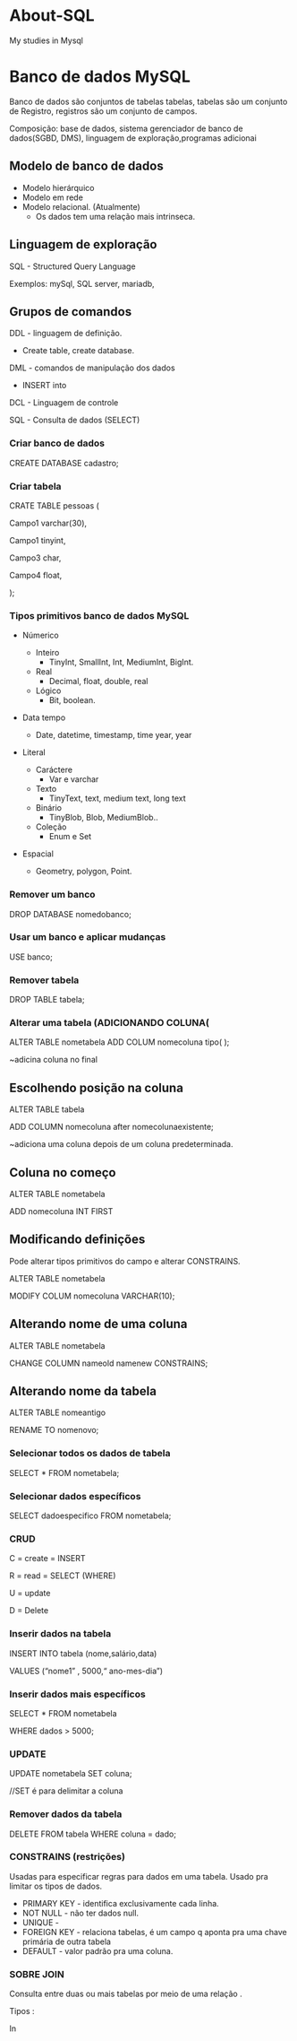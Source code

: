 # About-SQL
 My studies in Mysql
 # Banco de dados MySQL

Banco de dados são conjuntos de tabelas tabelas, tabelas são um conjunto de Registro, registros são um conjunto de campos.

Composição: base de dados, sistema gerenciador de banco de dados(SGBD, DMS), linguagem de exploração,programas adicionai

## Modelo de banco de dados

- Modelo hierárquico
- Modelo em rede
- Modelo relacional. (Atualmente)
    - Os dados tem uma relação mais intrinseca.

## Linguagem de exploração

SQL - Structured Query Language

Exemplos: mySql, SQL server, mariadb,

## Grupos de comandos

DDL - linguagem de definição. 

- Create table, create database.

DML - comandos de manipulação dos dados

- INSERT into

DCL - Linguagem de controle

SQL - Consulta de dados (SELECT)

### Criar banco de dados

CREATE DATABASE cadastro;

### Criar tabela

CRATE TABLE pessoas (

Campo1 varchar(30),

Campo1 tinyint,

Campo3 char,

Campo4 float,

 );

### Tipos primitivos banco de dados MySQL

- Númerico
    - Inteiro
        - TinyInt, SmallInt, Int, MediumInt, BigInt.
    - Real
        - Decimal, float, double, real
    - Lógico
        - Bit, boolean.

- Data tempo
    - Date, datetime, timestamp, time year, year
- Literal
    - Caráctere
        - Var e varchar
    - Texto
        - TinyText, text, medium text, long text
    - Binário
        - TinyBlob, Blob, MediumBlob..
    - Coleção
        - Enum e Set
- Espacial
    - Geometry, polygon, Point.

### Remover um banco

DROP DATABASE nomedobanco;

### Usar um banco e aplicar mudanças

USE banco;

### Remover tabela

DROP TABLE tabela;

### Alterar uma tabela (ADICIONANDO COLUNA(

ALTER TABLE nometabela ADD COLUM nomecoluna tipo( );

~adicina coluna no final

## Escolhendo posição na coluna

ALTER TABLE tabela

ADD COLUMN nomecoluna after nomecolunaexistente;

~adiciona uma coluna depois de um coluna predeterminada.

## Coluna no começo

ALTER TABLE nometabela

ADD nomecoluna INT FIRST

## Modificando definições

Pode alterar tipos primitivos do campo e alterar CONSTRAINS.

ALTER TABLE nometabela

MODIFY COLUM nomecoluna VARCHAR(10);

## Alterando nome de uma coluna

ALTER TABLE nometabela

CHANGE COLUMN nameold namenew CONSTRAINS;

## Alterando nome da tabela

ALTER TABLE nomeantigo

RENAME TO nomenovo;

### Selecionar todos os dados de tabela

SELECT * FROM nometabela;

### Selecionar dados específicos

SELECT dadoespecifico FROM nometabela;

### CRUD

C = create = INSERT

R = read = SELECT (WHERE)

U = update

D = Delete 

### Inserir dados na tabela

INSERT INTO tabela (nome,salário,data)

VALUES (“nome1” , 5000,“ ano-mes-dia”)

### Inserir dados mais específicos

SELECT * FROM nometabela

WHERE dados > 5000;

### UPDATE

UPDATE nometabela SET coluna;

//SET é para delimitar a coluna

### Remover dados da tabela

DELETE FROM tabela WHERE coluna = dado;

### CONSTRAINS (restrições)

Usadas para especificar regras para dados em uma tabela. Usado pra limitar os tipos de dados.

- PRIMARY KEY - identifica exclusivamente cada linha.
- NOT NULL - não ter dados null.
- UNIQUE  -
- FOREIGN KEY - relaciona tabelas, é um campo q aponta pra uma chave primária de outra tabela
- DEFAULT - valor padrão pra uma coluna.

### SOBRE JOIN

Consulta entre duas ou mais tabelas por meio de uma relação .

Tipos :

In
